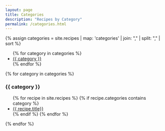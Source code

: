 ```yaml
---
layout: page
title: Categories
description: "Recipes by Category"
permalink: /categories.html
---
```


{% assign categories = site.recipes
		| map: 'categories'
		| join: ","
		| split: ","
		| sort %}

<ul class="entry-meta">
	{% for category in categories %}
		<li><a href="#{{ category }}" class="tag"><span class="term">{{ category }}</span></a></li>
	{% endfor %}
</ul>

{% for category in categories %}
<h3>{{ category }}</h3>
<ul>
	{% for recipe in site.recipes %}
		{% if recipe.categories contains category %}
			<li><a href="{{ site.url }}{{ recipe.url }}">{{ recipe.title}}</a></li>
		{% endif %}
	{% endfor %}
</ul>
{% endfor %}
